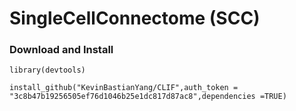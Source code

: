 # SingleCellConnectome (SCC)

### Download and Install
   
    library(devtools)
   
    install_github("KevinBastianYang/CLIF",auth_token = "3c8b47b19256505ef76d1046b25e1dc817d87ac8",dependencies =TRUE)
